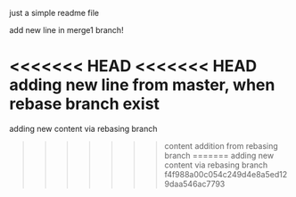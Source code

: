 just a simple readme file

add new line in merge1 branch!

<<<<<<< HEAD
<<<<<<< HEAD
adding new line from master, when rebase branch exist
=======
adding new content via rebasing branch
>>>>>>> content addition from rebasing branch
=======
adding new content via rebasing branch
>>>>>>> f4f988a00c054c249d4e8a5ed129daa546ac7793

